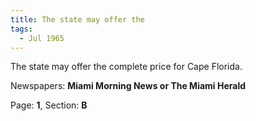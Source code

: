 ```yaml
---  
title: The state may offer the  
tags:  
  - Jul 1965  
---  
```

  
The state may offer the complete price for Cape Florida.  
  
Newspapers: **Miami Morning News or The Miami Herald**  
  
Page: **1**, Section: **B** 
